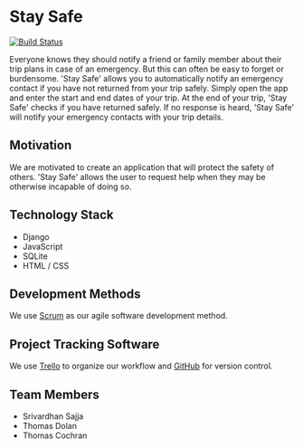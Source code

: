 # Stay Safe

[![Build Status](https://travis-ci.com/tjdolan121/3308_App.svg?branch=master)](https://travis-ci.com/tjdolan121/3308_App)

Everyone knows they should notify a friend or family member about their trip plans in case of an emergency. But this can often be easy to forget or burdensome. 'Stay Safe' allows you to automatically notify an emergency contact if you have not returned from your trip safely. Simply open the app and enter the start and end dates of your trip. At the end of your trip, 'Stay Safe' checks if you have returned safely. If no response is heard, 'Stay Safe' will notify your emergency contacts with your trip details. 

## Motivation

We are motivated to create an application that will protect the safety of others. 'Stay Safe' allows the user to request help when they may be otherwise incapable of doing so.

## Technology Stack

- Django
- JavaScript
- SQLite
- HTML / CSS

## Development Methods

We use [Scrum](https://www.scrum.org/) as our agile software development method.

## Project Tracking Software

We use [Trello](https://www.trello.com/) to organize our workflow and [GitHub](https://www.github.com/) for version control.

## Team Members
* Srivardhan Sajja
* Thomas Dolan
* Thomas Cochran

